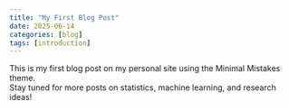 ```yaml
---
title: "My First Blog Post"
date: 2025-06-14
categories: [blog]
tags: [introduction]
---
```


This is my first blog post on my personal site using the Minimal Mistakes theme.  
Stay tuned for more posts on statistics, machine learning, and research ideas!
